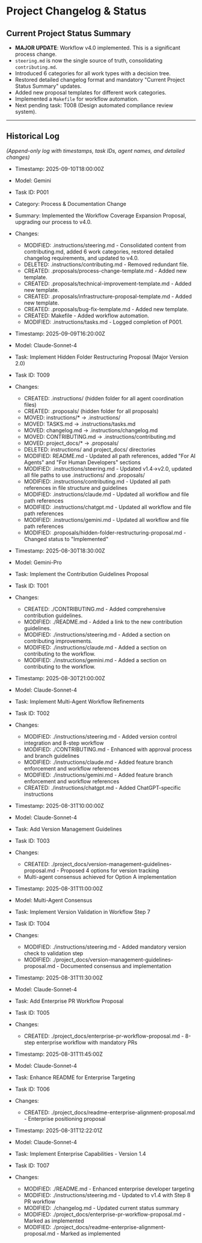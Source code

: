 # Project Changelog & Status

## Current Project Status Summary
- **MAJOR UPDATE**: Workflow v4.0 implemented. This is a significant process change.
- `steering.md` is now the single source of truth, consolidating `contributing.md`.
- Introduced 6 categories for all work types with a decision tree.
- Restored detailed changelog format and mandatory "Current Project Status Summary" updates.
- Added new proposal templates for different work categories.
- Implemented a `Makefile` for workflow automation.
- Next pending task: T008 (Design automated compliance review system).

---

## Historical Log
*(Append-only log with timestamps, task IDs, agent names, and detailed changes)*

- Timestamp: 2025-09-10T18:00:00Z
- Model: Gemini
- Task ID: P001
- Category: Process & Documentation Change
- Summary: Implemented the Workflow Coverage Expansion Proposal, upgrading our process to v4.0.
- Changes:
  - MODIFIED: .instructions/steering.md - Consolidated content from contributing.md, added 6 work categories, restored detailed changelog requirements, and updated to v4.0.
  - DELETED: .instructions/contributing.md - Removed redundant file.
  - CREATED: .proposals/process-change-template.md - Added new template.
  - CREATED: .proposals/technical-improvement-template.md - Added new template.
  - CREATED: .proposals/infrastructure-proposal-template.md - Added new template.
  - CREATED: .proposals/bug-fix-template.md - Added new template.
  - CREATED: Makefile - Added workflow automation.
  - MODIFIED: .instructions/tasks.md - Logged completion of P001.

- Timestamp: 2025-09-09T16:20:00Z
- Model: Claude-Sonnet-4
- Task: Implement Hidden Folder Restructuring Proposal (Major Version 2.0)
- Task ID: T009
- Changes:
  - CREATED: .instructions/ (hidden folder for all agent coordination files)
  - CREATED: .proposals/ (hidden folder for all proposals)
  - MOVED: instructions/* → .instructions/
  - MOVED: TASKS.md → .instructions/tasks.md
  - MOVED: changelog.md → .instructions/changelog.md  
  - MOVED: CONTRIBUTING.md → .instructions/contributing.md
  - MOVED: project_docs/* → .proposals/
  - DELETED: instructions/ and project_docs/ directories
  - MODIFIED: README.md - Updated all path references, added "For AI Agents" and "For Human Developers" sections
  - MODIFIED: .instructions/steering.md - Updated v1.4→v2.0, updated all file paths to use .instructions/ and .proposals/
  - MODIFIED: .instructions/contributing.md - Updated all path references in file structure and guidelines
  - MODIFIED: .instructions/claude.md - Updated all workflow and file path references
  - MODIFIED: .instructions/chatgpt.md - Updated all workflow and file path references
  - MODIFIED: .instructions/gemini.md - Updated all workflow and file path references
  - MODIFIED: .proposals/hidden-folder-restructuring-proposal.md - Changed status to "Implemented"

- Timestamp: 2025-08-30T18:30:00Z
- Model: Gemini-Pro
- Task: Implement the Contribution Guidelines Proposal
- Task ID: T001
- Changes:
  - CREATED: ./CONTRIBUTING.md - Added comprehensive contribution guidelines.
  - MODIFIED: ./README.md - Added a link to the new contribution guidelines.
  - MODIFIED: ./instructions/steering.md - Added a section on contributing improvements.
  - MODIFIED: ./instructions/claude.md - Added a section on contributing to the workflow.
  - MODIFIED: ./instructions/gemini.md - Added a section on contributing to the workflow.

- Timestamp: 2025-08-30T21:00:00Z
- Model: Claude-Sonnet-4
- Task: Implement Multi-Agent Workflow Refinements
- Task ID: T002
- Changes:
  - MODIFIED: ./instructions/steering.md - Added version control integration and 8-step workflow
  - MODIFIED: ./CONTRIBUTING.md - Enhanced with approval process and branch guidelines
  - MODIFIED: ./instructions/claude.md - Added feature branch enforcement and workflow references
  - MODIFIED: ./instructions/gemini.md - Added feature branch enforcement and workflow references
  - CREATED: ./instructions/chatgpt.md - Added ChatGPT-specific instructions

- Timestamp: 2025-08-31T10:00:00Z
- Model: Claude-Sonnet-4
- Task: Add Version Management Guidelines
- Task ID: T003
- Changes:
  - CREATED: ./project_docs/version-management-guidelines-proposal.md - Proposed 4 options for version tracking
  - Multi-agent consensus achieved for Option A implementation

- Timestamp: 2025-08-31T11:00:00Z
- Model: Multi-Agent Consensus
- Task: Implement Version Validation in Workflow Step 7
- Task ID: T004
- Changes:
  - MODIFIED: ./instructions/steering.md - Added mandatory version check to validation step
  - MODIFIED: ./project_docs/version-management-guidelines-proposal.md - Documented consensus and implementation

- Timestamp: 2025-08-31T11:30:00Z
- Model: Claude-Sonnet-4
- Task: Add Enterprise PR Workflow Proposal
- Task ID: T005
- Changes:
  - CREATED: ./project_docs/enterprise-pr-workflow-proposal.md - 8-step enterprise workflow with mandatory PRs

- Timestamp: 2025-08-31T11:45:00Z
- Model: Claude-Sonnet-4
- Task: Enhance README for Enterprise Targeting
- Task ID: T006
- Changes:
  - CREATED: ./project_docs/readme-enterprise-alignment-proposal.md - Enterprise positioning proposal

- Timestamp: 2025-08-31T12:22:01Z
- Model: Claude-Sonnet-4
- Task: Implement Enterprise Capabilities - Version 1.4
- Task ID: T007
- Changes:
  - MODIFIED: ./README.md - Enhanced enterprise developer targeting
  - MODIFIED: ./instructions/steering.md - Updated to v1.4 with Step 8 PR workflow
  - MODIFIED: ./changelog.md - Updated current status summary
  - MODIFIED: ./project_docs/enterprise-pr-workflow-proposal.md - Marked as implemented
  - MODIFIED: ./project_docs/readme-enterprise-alignment-proposal.md - Marked as implemented
